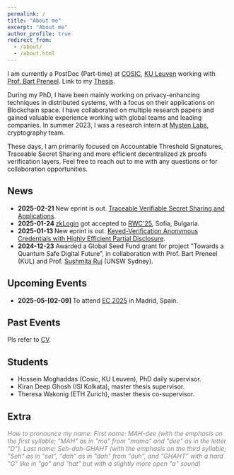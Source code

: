 ```yaml
---
permalink: /
title: "About me"
excerpt: "About me"
author_profile: true
redirect_from: 
  - /about/
  - /about.html
---
```


I am currently a PostDoc (Part-time) at [COSIC](https://www.esat.kuleuven.be/cosic/), [KU Leuven](https://www.kuleuven.be/kuleuven) working with [Prof. Bart Preneel](https://www.esat.kuleuven.be/cosic/people/bart-preneel/). Link to my [Thesis](https://cosicdatabase.esat.kuleuven.be/backend/publications/files/these/514).

During my PhD, I have been mainly working on privacy-enhancing techniques in distributed systems, with a focus on their applications on Blockchain space. I have collaborated on multiple research papers and gained valuable experience working with global teams and leading companies. In summer 2023, I was a research intern at [Mysten Labs](https://mystenlabs.com/), cryptography team.

These days, I am primarily focused on Accountable Threshold Signatures, Traceable Secret Sharing and more efficient decentralized zk proofs verification layers.
Feel free to reach out to me with any questions or for collaboration opportunities.

News
------
- <b> 2025-02-21 </b> New eprint is out. [Traceable Verifiable Secret Sharing and Applications](publication/2025-02-21).
- <b> 2025-01-24 </b> [zkLogin](https://arxiv.org/pdf/2401.11735) got accepted to [RWC'25](https://rwc.iacr.org/2025/), Sofia, Bulgaria.
- <b> 2025-01-13 </b> New eprint is out. [Keyed-Verification Anonymous Credentials with Highly Efficient Partial Disclosure](publication/2025-01-13).
- <b> 2024-12-23 </b> Awarded a Global Seed Fund grant for project "Towards a Quantum Safe Digital Future", in collaboration with Prof. Bart Preneel (KUL) and Prof. [Sushmita Ruj](https://research.unsw.edu.au/people/dr-sushmita-ruj-0) (UNSW Sydney).

Upcoming Events
------
- <b> 2025-05-[02-09] </b> To attend [EC 2025](https://eurocrypt.iacr.org/2025/) in Madrid, Spain.

Past Events
------
Pls refer to [CV](cv/).


Students
------
- Hossein Moghaddas (Cosic, KU Leuven), PhD daily supervisor.
- Kiran Deep Ghosh (ISI Kolkata), master thesis supervisor.
- Theresa Wakonig (ETH Zurich), master thesis co-supervisor.

Extra
------
<span style="color: gray;">*How to pronounce my name: First name: MAH-dee (with the emphasis on the first syllable; "MAH" as in "ma" from "mama" and "dee" as in the letter "D"). Last name: Seh-dah-GHAHT (with the emphasis on the third syllable; "Seh" as in "set", "dah" as in "dah" from "duh", and "GHAHT" with a hard "G" like in "go" and "hat" but with a slightly more open "a" sound)*</span>